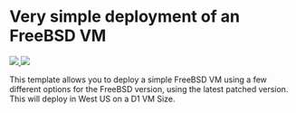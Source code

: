 # Very simple deployment of an FreeBSD VM

<a href="https://portal.azure.com/#create/Microsoft.Template/uri/https%3A%2F%2Fraw.githubusercontent.com%2Ftakekazuomi%2Fazure-quickstart-templates%2Ffreebsd%2F101-vm-simple-freebsd%2Fazuredeploy.json" target="_blank">
    <img src="http://azuredeploy.net/deploybutton.png"/>
</a>
<a href="http://armviz.io/#/?load=https%3A%2F%2Fraw.githubusercontent.com%2Ftakekazuomi%2Fazure-quickstart-templates%2Ffreebsd%2F101-vm-simple-freebsd%2Fazuredeploy.json" target="_blank">
    <img src="http://armviz.io/visualizebutton.png"/>
</a>


This template allows you to deploy a simple FreeBSD VM using a few different options for the FreeBSD version, using the latest patched version. This will deploy in West US on a D1 VM Size.
